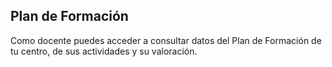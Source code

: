 ## Plan de Formación

Como docente puedes acceder a consultar datos del Plan de Formación de tu centro, de sus actividades y su valoración.

